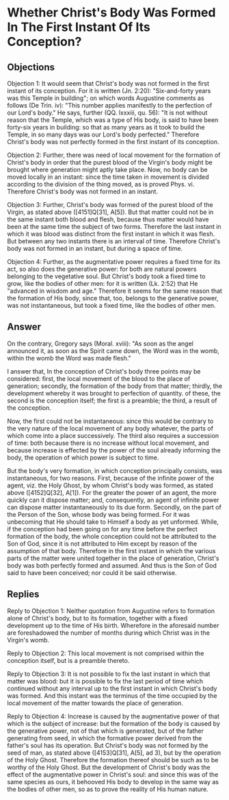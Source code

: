 # Whether Christ's Body Was Formed In The First Instant Of Its Conception?

## Objections

Objection 1: It would seem that Christ's body was not formed in the first instant of its conception. For it is written (Jn. 2:20): "Six-and-forty years was this Temple in building"; on which words Augustine comments as follows (De Trin. iv): "This number applies manifestly to the perfection of our Lord's body." He says, further (QQ. lxxxiii, qu. 56): "It is not without reason that the Temple, which was a type of His body, is said to have been forty-six years in building: so that as many years as it took to build the Temple, in so many days was our Lord's body perfected." Therefore Christ's body was not perfectly formed in the first instant of its conception.

Objection 2: Further, there was need of local movement for the formation of Christ's body in order that the purest blood of the Virgin's body might be brought where generation might aptly take place. Now, no body can be moved locally in an instant: since the time taken in movement is divided according to the division of the thing moved, as is proved Phys. vi. Therefore Christ's body was not formed in an instant.

Objection 3: Further, Christ's body was formed of the purest blood of the Virgin, as stated above ([4151]Q[31], A[5]). But that matter could not be in the same instant both blood and flesh, because thus matter would have been at the same time the subject of two forms. Therefore the last instant in which it was blood was distinct from the first instant in which it was flesh. But between any two instants there is an interval of time. Therefore Christ's body was not formed in an instant, but during a space of time.

Objection 4: Further, as the augmentative power requires a fixed time for its act, so also does the generative power: for both are natural powers belonging to the vegetative soul. But Christ's body took a fixed time to grow, like the bodies of other men: for it is written (Lk. 2:52) that He "advanced in wisdom and age." Therefore it seems for the same reason that the formation of His body, since that, too, belongs to the generative power, was not instantaneous, but took a fixed time, like the bodies of other men.

## Answer

On the contrary, Gregory says (Moral. xviii): "As soon as the angel announced it, as soon as the Spirit came down, the Word was in the womb, within the womb the Word was made flesh."

I answer that, In the conception of Christ's body three points may be considered: first, the local movement of the blood to the place of generation; secondly, the formation of the body from that matter; thirdly, the development whereby it was brought to perfection of quantity. of these, the second is the conception itself; the first is a preamble; the third, a result of the conception.

Now, the first could not be instantaneous: since this would be contrary to the very nature of the local movement of any body whatever, the parts of which come into a place successively. The third also requires a succession of time: both because there is no increase without local movement, and because increase is effected by the power of the soul already informing the body, the operation of which power is subject to time.

But the body's very formation, in which conception principally consists, was instantaneous, for two reasons. First, because of the infinite power of the agent, viz. the Holy Ghost, by whom Christ's body was formed, as stated above ([4152]Q[32], A[1]). For the greater the power of an agent, the more quickly can it dispose matter; and, consequently, an agent of infinite power can dispose matter instantaneously to its due form. Secondly, on the part of the Person of the Son, whose body was being formed. For it was unbecoming that He should take to Himself a body as yet unformed. While, if the conception had been going on for any time before the perfect formation of the body, the whole conception could not be attributed to the Son of God, since it is not attributed to Him except by reason of the assumption of that body. Therefore in the first instant in which the various parts of the matter were united together in the place of generation, Christ's body was both perfectly formed and assumed. And thus is the Son of God said to have been conceived; nor could it be said otherwise.

## Replies

Reply to Objection 1: Neither quotation from Augustine refers to formation alone of Christ's body, but to its formation, together with a fixed development up to the time of His birth. Wherefore in the aforesaid number are foreshadowed the number of months during which Christ was in the Virgin's womb.

Reply to Objection 2: This local movement is not comprised within the conception itself, but is a preamble thereto.

Reply to Objection 3: It is not possible to fix the last instant in which that matter was blood: but it is possible to fix the last period of time which continued without any interval up to the first instant in which Christ's body was formed. And this instant was the terminus of the time occupied by the local movement of the matter towards the place of generation.

Reply to Objection 4: Increase is caused by the augmentative power of that which is the subject of increase: but the formation of the body is caused by the generative power, not of that which is generated, but of the father generating from seed, in which the formative power derived from the father's soul has its operation. But Christ's body was not formed by the seed of man, as stated above ([4153]Q[31], A[5], ad 3), but by the operation of the Holy Ghost. Therefore the formation thereof should be such as to be worthy of the Holy Ghost. But the development of Christ's body was the effect of the augmentative power in Christ's soul: and since this was of the same species as ours, it behooved His body to develop in the same way as the bodies of other men, so as to prove the reality of His human nature.